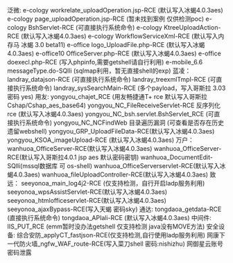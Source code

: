 泛微:
e-cology workrelate_uploadOperation.jsp-RCE (默认写入冰蝎4.0.3aes)
e-cology page_uploadOperation.jsp-RCE (暂未找到案例 仅供检测poc)
e-cology BshServlet-RCE (可直接执行系统命令)
e-cology KtreeUploadAction-RCE (默认写入冰蝎4.0.3aes)
e-cology WorkflowServiceXml-RCE (默认写入内存马 冰蝎 3.0 beta11)
e-office logo_UploadFile.php-RCE (默认写入冰蝎4.0.3aes)
e-office10 OfficeServer.php-RCE (默认写入冰蝎4.0.3aes)
e-office doexecl.php-RCE (写入phpinfo,需要getshell请自行利用)
e-mobile_6.6 messageType.do-SQlli (sqlmap利用，暂无直接shell的exp)
蓝凌：
landray_datajson-RCE (可直接执行系统命令)
landray_treexmlTmpl-RCE (可直接执行系统命令)
landray_sysSearchMain-RCE (多个payload，写入哥斯拉 3.03 密码 yes)
用友:
yongyou_chajet_RCE (用友畅捷通T+ rce 默认写入哥斯拉 Cshap/Cshap_aes_base64)
yongyou_NC_FileReceiveServlet-RCE 反序列化rce (默认写入冰蝎4.0.3aes)
yongyou_NC_bsh.servlet.BshServlet_RCE (可直接执行系统命令)
yongyou_NC_NCFindWeb 目录遍历漏洞 (可查看是否存在历史遗留webshell)
yongyou_GRP_UploadFileData-RCE(默认写入冰蝎4.0.3aes)
yongyou_KSOA_imageUpload-RCE (默认写入冰蝎4.0.3aes)
万户：
wanhuoa_OfficeServer-RCE(默认写入冰蝎4.0.3aes)
wanhuoa_OfficeServer-RCE(默认写入哥斯拉4.0.1 jsp aes 默认密码密钥)
wanhuoa_DocumentEdit-SQlli(mssql数据库 可 os-shell)
wanhuoa_OfficeServerservlet-RCE(默认写入冰蝎4.0.3aes)
wanhuoa_fileUploadController-RCE(默认写入冰蝎4.0.3aes)
致远：
seeyonoa_main_log4j2-RCE (仅支持检测，自行开启ladp服务利用)
seeyonoa_wpsAssistServlet-RCE(默认写入冰蝎4.0.3aes)
seeyonoa_htmlofficeservlet-RCE(默认写入冰蝎4.0.3aes)
seeyonoa_ajaxBypass-RCE(写入天蝎 密码sky)
通达:
tongdaoa_getdata-RCE (直接执行系统命令)
tongdaoa_APIali-RCE (默认写入冰蝎4.0.3aes)
中间件:
IIS_PUT_RCE (emm暂时没办法getshell 仅支持检测 java没有MOVE方法)
安全设备:
综合安防_applyCT_fastjson-RCE(仅支持检测,自行使用ladp服务利用)
网康下一代防火墙_ngfw_WAF_route-RCE(写入菜刀shell 密码:nishizhu)
网御星云账号密码泄露
